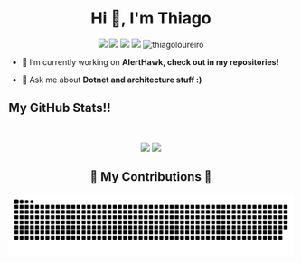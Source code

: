 <h1 align="center">Hi 👋, I'm Thiago</h1>
<p align="center"> 
  <img src="https://img.shields.io/badge/Flutter-blue?style=flat&logo=flutter&logoColor=white&logoWidth=20"/>
  <img src="https://img.shields.io/badge/Dart-1F4B6E?style=flat&logo=dart&logoColor=white&logoWidth=20"/>
  <img src="https://img.shields.io/github/followers/thiagoloureiro?style=social"/>
  <img src="https://img.shields.io/badge/.NET-5C2D91?style=for-the-badge&logo=.net&logoColor=white"/>

  <img src="https://komarev.com/ghpvc/?username=thiagoloureiro" alt="thiagoloureiro" />
</p>

- 🌱 I’m currently working on **AlertHawk, check out in my repositories!**

- 💬 Ask me about **Dotnet and architecture stuff :)**

## My GitHub Stats!!

<br>

<p align = "center">
  <img src = "https://github-readme-stats.vercel.app/api?username=thiagoloureiro&show_icons=true&theme=radical&line_height=27">
  <img src = "https://github-readme-stats.vercel.app/api/top-langs/?username=thiagoloureiro&hide=css,html&theme=tokyonight">
</p>

<div align="center">
  <h2>🐍 My Contributions 🐍</h2>
<picture>
  <source
    media="(prefers-color-scheme: dark)"
    srcset="https://raw.githubusercontent.com/thiagoloureiro/thiagoloureiro/output/github-snake-dark.svg"
  />
  <source
    media="(prefers-color-scheme: light)"
    srcset="https://raw.githubusercontent.com/thiagoloureiro/thiagoloureiro/output/github-snake.svg"
  />
  <img
    alt="github contribution grid snake animation"
    src="https://raw.githubusercontent.com/thiagoloureiro/thiagoloureiro/output/github-snake.svg"
  />
</picture>
</div>
